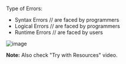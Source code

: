 Type of Errors:
- Syntax Errors  // are faced by programmers 
- Logical Errors // are faced by programmers 
- Runtime Errors // are faced by users

![image](https://user-images.githubusercontent.com/77439221/217664458-803b7393-ba9f-43c5-a517-1c01ec3706b1.png)

**Note:** Also check "Try with Resources" video.
